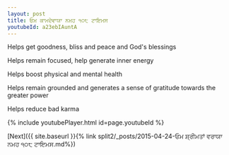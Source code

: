 ```yaml
---
layout: post
title: ਓਮ ਕਾਮਦੇਵਾਯਾ ਨਮਹ ੧੦੮ ਟਾਇਮਸ
youtubeId: a23ebIAuntA
---
```

 
 
Helps get goodness, bliss and peace and God's blessings
 
Helps remain focused, help generate inner energy 
 
Helps boost physical and mental health 
 
Helps remain grounded and generates a sense of gratitude towards the greater power 
 
Helps reduce bad karma
 
 
 
 


{% include youtubePlayer.html id=page.youtubeId %}
 
[Next]({{ site.baseurl }}{% link  split2/_posts/2015-04-24-ਓਮ ਸ਼੍ਰੀਮਤਾਂ ਵਰਾਯਾ ਨਮਹ ੧੦੮ ਟਾਇਮਸ.md%})
 
